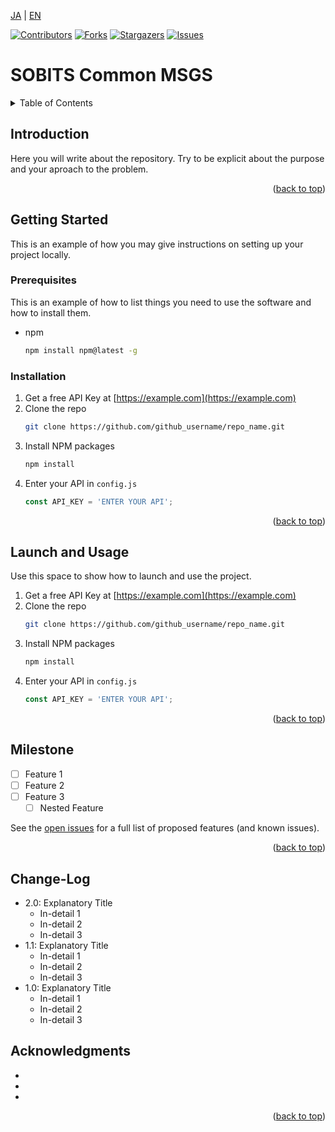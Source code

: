 <a name="readme-top"></a>

[JA](README.md) | [EN](README.en.md)

[![Contributors][contributors-shield]][contributors-url]
[![Forks][forks-shield]][forks-url]
[![Stargazers][stars-shield]][stars-url]
[![Issues][issues-shield]][issues-url]
<!-- [![MIT License][license-shield]][license-url] -->

# SOBITS Common MSGS

<!-- TABLE OF CONTENTS -->
<details>
  <summary>Table of Contents</summary>
  <ol>
    <li>
      <a href="#introduction">Introduction</a>
    </li>
    <li>
      <a href="#getting-started">Getting Started</a>
      <ul>
        <li><a href="#prerequisites">Prerequisites</a></li>
        <li><a href="#installation">Installation</a></li>
      </ul>
    </li>
    <li><a href="#launch-and-usage">Launch and Usage</a></li>
    <li><a href="#milestone">Milestone</a></li>
    <!-- <li><a href="#contributing">Contributing</a></li> -->
    <!-- <li><a href="#license">License</a></li> -->
    <li><a href="#acknowledgments">Acknowledgments</a></li>
  </ol>
</details>



<!-- INTRODUCTION -->
## Introduction

<!-- [![Product Name Screen Shot][product-screenshot]](https://example.com) -->

Here you will write about the repository. Try to be explicit about the purpose and your aproach to the problem.

<p align="right">(<a href="#readme-top">back to top</a>)</p>



<!-- GETTING STARTED -->
## Getting Started

This is an example of how you may give instructions on setting up your project locally.

### Prerequisites

This is an example of how to list things you need to use the software and how to install them.
* npm
  ```sh
  npm install npm@latest -g
  ```

### Installation

1. Get a free API Key at [https://example.com](https://example.com)
2. Clone the repo
   ```sh
   git clone https://github.com/github_username/repo_name.git
   ```
3. Install NPM packages
   ```sh
   npm install
   ```
4. Enter your API in `config.js`
   ```js
   const API_KEY = 'ENTER YOUR API';
   ```

<p align="right">(<a href="#readme-top">back to top</a>)</p>



<!-- LAUNCH AND USAGE EXAMPLES -->
## Launch and Usage

<!-- It would be useful to add demo examples and screenshots about the nominal state of the program -->
Use this space to show how to launch and use the project.

1. Get a free API Key at [https://example.com](https://example.com)
2. Clone the repo
   ```sh
   git clone https://github.com/github_username/repo_name.git
   ```
3. Install NPM packages
   ```sh
   npm install
   ```
4. Enter your API in `config.js`
   ```js
   const API_KEY = 'ENTER YOUR API';
   ```


<p align="right">(<a href="#readme-top">back to top</a>)</p>



<!-- MILESTONE -->
## Milestone

- [ ] Feature 1
- [ ] Feature 2
- [ ] Feature 3
    - [ ] Nested Feature

See the [open issues][license-url] for a full list of proposed features (and known issues).

<p align="right">(<a href="#readme-top">back to top</a>)</p>



<!-- CHANGE-LOG -->
## Change-Log

- 2.0: Explanatory Title
  - In-detail 1
  - In-detail 2
  - In-detail 3
- 1.1: Explanatory Title
  - In-detail 1
  - In-detail 2
  - In-detail 3
- 1.0: Explanatory Title
  - In-detail 1
  - In-detail 2
  - In-detail 3


<!-- CONTRIBUTING -->
<!-- ## Contributing

Contributions are what make the open source community such an amazing place to learn, inspire, and create. Any contributions you make are **greatly appreciated**.

If you have a suggestion that would make this better, please fork the repo and create a pull request. You can also simply open an issue with the tag "enhancement".
Don't forget to give the project a star! Thanks again!

1. Fork the Project
2. Create your Feature Branch (`git checkout -b feature/AmazingFeature`)
3. Commit your Changes (`git commit -m 'Add some AmazingFeature'`)
4. Push to the Branch (`git push origin feature/AmazingFeature`)
5. Open a Pull Request

<p align="right">(<a href="#readme-top">back to top</a>)</p> -->



<!-- LICENSE -->
<!-- ## License

Distributed under the MIT License. See `LICENSE.txt` for more information.

<p align="right">(<a href="#readme-top">back to top</a>)</p> -->



<!-- ACKNOWLEDGMENTS -->
## Acknowledgments

* []()
* []()
* []()

<p align="right">(<a href="#readme-top">back to top</a>)</p>



<!-- MARKDOWN LINKS & IMAGES -->
<!-- https://www.markdownguide.org/basic-syntax/#reference-style-links -->
[contributors-shield]: https://img.shields.io/github/contributors/TeamSOBITS/sobits_common_msgs.svg?style=for-the-badge
[contributors-url]: https://github.com/TeamSOBITS/sobits_common_msgs/graphs/contributors
[forks-shield]: https://img.shields.io/github/forks/TeamSOBITS/sobits_common_msgs.svg?style=for-the-badge
[forks-url]: https://github.com/TeamSOBITS/sobits_common_msgs/network/members
[stars-shield]: https://img.shields.io/github/stars/TeamSOBITS/sobits_common_msgs.svg?style=for-the-badge
[stars-url]: https://github.com/TeamSOBITS/sobits_common_msgs/stargazers
[issues-shield]: https://img.shields.io/github/issues/TeamSOBITS/sobits_common_msgs.svg?style=for-the-badge
[issues-url]: https://github.com/TeamSOBITS/sobits_common_msgs/issues
[license-shield]: https://img.shields.io/github/license/TeamSOBITS/sobits_common_msgs.svg?style=for-the-badge
[license-url]: https://github.com/TeamSOBITS/sobits_common_msgs/blob/master/LICENSE.txt